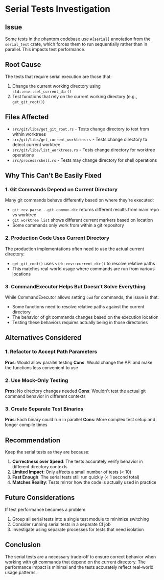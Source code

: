 # Serial Tests Investigation

## Issue
Some tests in the phantom codebase use `#[serial]` annotation from the `serial_test` crate, which forces them to run sequentially rather than in parallel. This impacts test performance.

## Root Cause
The tests that require serial execution are those that:
1. Change the current working directory using `std::env::set_current_dir()`
2. Test functions that rely on the current working directory (e.g., `get_git_root()`)

## Files Affected
- `src/git/libs/get_git_root.rs` - Tests change directory to test from within worktrees
- `src/git/libs/get_current_worktree.rs` - Tests change directory to detect current worktree
- `src/git/libs/list_worktrees.rs` - Tests change directory for worktree operations
- `src/process/shell.rs` - Tests may change directory for shell operations

## Why This Can't Be Easily Fixed

### 1. Git Commands Depend on Current Directory
Many git commands behave differently based on where they're executed:
- `git rev-parse --git-common-dir` returns different results from main repo vs worktree
- `git worktree list` shows different current markers based on location
- Some commands only work from within a git repository

### 2. Production Code Uses Current Directory
The production implementations often need to use the actual current directory:
- `get_git_root()` uses `std::env::current_dir()` to resolve relative paths
- This matches real-world usage where commands are run from various locations

### 3. CommandExecutor Helps But Doesn't Solve Everything
While CommandExecutor allows setting `cwd` for commands, the issue is that:
- Some functions need to resolve relative paths against the current directory
- The behavior of git commands changes based on the execution location
- Testing these behaviors requires actually being in those directories

## Alternatives Considered

### 1. Refactor to Accept Path Parameters
**Pros**: Would allow parallel testing
**Cons**: Would change the API and make the functions less convenient to use

### 2. Use Mock-Only Testing
**Pros**: No directory changes needed
**Cons**: Wouldn't test the actual git command behavior in different contexts

### 3. Create Separate Test Binaries
**Pros**: Each binary could run in parallel
**Cons**: More complex test setup and longer compile times

## Recommendation

Keep the serial tests as they are because:

1. **Correctness over Speed**: The tests accurately verify behavior in different directory contexts
2. **Limited Impact**: Only affects a small number of tests (< 10)
3. **Fast Enough**: The serial tests still run quickly (< 1 second total)
4. **Matches Reality**: Tests mirror how the code is actually used in practice

## Future Considerations

If test performance becomes a problem:
1. Group all serial tests into a single test module to minimize switching
2. Consider running serial tests in a separate CI job
3. Investigate using separate processes for tests that need isolation

## Conclusion

The serial tests are a necessary trade-off to ensure correct behavior when working with git commands that depend on the current directory. The performance impact is minimal and the tests accurately reflect real-world usage patterns.